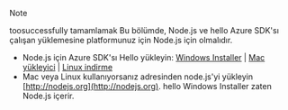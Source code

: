
> [!NOTE]
> toosuccessfully tamamlamak Bu bölümde, Node.js ve hello Azure SDK'sı çalışan yüklemesine platformunuz için Node.js için olmalıdır.
> 
> * Node.js için Azure SDK'sı Hello yükleyin: [Windows Installer](http://go.microsoft.com/fwlink/?LinkId=254279) | [Mac yükleyici](http://go.microsoft.com/fwlink/?LinkId=253471) | [Linux indirme](http://go.microsoft.com/fwlink/?LinkId=253472)
> * Mac veya Linux kullanıyorsanız adresinden node.js'yi yükleyin [http://nodejs.org](http://nodejs.org). hello Windows Installer zaten Node.js içerir.
> 
> 
